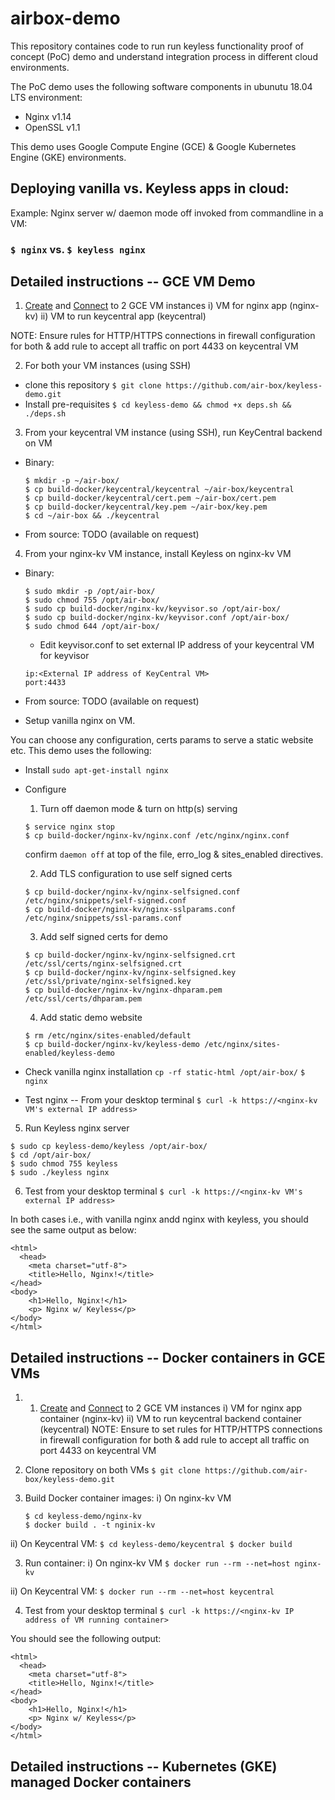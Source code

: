 # airbox-demo

This repository containes code to run run keyless functionality proof of concept (PoC) demo and understand integration process in different cloud environments.

The PoC demo uses the following software components in ubunutu 18.04 LTS environment:
* Nginx v1.14
* OpenSSL v1.1

This demo uses Google Compute Engine (GCE) & Google Kubernetes Engine (GKE) environments.

## Deploying vanilla vs. Keyless apps in cloud:

Example: Nginx server w/ daemon mode off invoked from commandline in a VM:

### ```$ nginx``` vs. ```$ keyless nginx``` ###

## Detailed instructions -- GCE VM Demo

1. [Create](https://cloud.google.com/compute/docs/instances/create-start-instance) and [Connect](https://cloud.google.com/compute/docs/instances/connecting-to-instance) to 2 GCE VM instances
  i) VM for nginx app (nginx-kv)
  ii) VM to run keycentral app (keycentral)
  
  NOTE: Ensure rules for HTTP/HTTPS connections in firewall configuration for both & add rule to accept all traffic on port 4433 on keycentral VM

2. For both your VM instances (using SSH) 
  - clone this repository
  ```$ git clone https://github.com/air-box/keyless-demo.git```
  - Install pre-requisites
  ```$ cd keyless-demo && chmod +x deps.sh && ./deps.sh```

3. From your keycentral VM instance (using SSH), run KeyCentral backend on VM

- Binary:
  ```
  $ mkdir -p ~/air-box/
  $ cp build-docker/keycentral/keycentral ~/air-box/keycentral
  $ cp build-docker/keycentral/cert.pem ~/air-box/cert.pem
  $ cp build-docker/keycentral/key.pem ~/air-box/key.pem
  $ cd ~/air-box && ./keycentral
  ```

- From source: TODO (available on request)

4. From your nginx-kv VM instance, install Keyless on nginx-kv VM

- Binary: 
  ```
  $ sudo mkdir -p /opt/air-box/
  $ sudo chmod 755 /opt/air-box/
  $ sudo cp build-docker/nginx-kv/keyvisor.so /opt/air-box/
  $ sudo cp build-docker/nginx-kv/keyvisor.conf /opt/air-box/
  $ sudo chmod 644 /opt/air-box/
  ```
  - Edit keyvisor.conf to set external IP address of your keycentral VM for keyvisor
  ```
  ip:<External IP address of KeyCentral VM>
  port:4433
  ```

- From source: TODO (available on request)

- Setup vanilla nginx on VM. 

You can choose any configuration, certs params to serve a static website etc.  This demo uses the following:

  - Install 
    ```sudo apt-get-install nginx```
    
  - Configure  
    
    1. Turn off daemon mode & turn on http(s) serving
    ```
    $ service nginx stop
    $ cp build-docker/nginx-kv/nginx.conf /etc/nginx/nginx.conf
    ```
    confirm ```daemon off``` at top of the file, erro_log & sites_enabled directives.
    
    2. Add TLS configuration to use self signed certs
    ```
    $ cp build-docker/nginx-kv/nginx-selfsigned.conf /etc/nginx/snippets/self-signed.conf
    $ cp build-docker/nginx-kv/nginx-sslparams.conf /etc/nginx/snippets/ssl-params.conf
    ```
    3. Add self signed certs for demo
    ```
    $ cp build-docker/nginx-kv/nginx-selfsigned.crt /etc/ssl/certs/nginx-selfsigned.crt
    $ cp build-docker/nginx-kv/nginx-selfsigned.key /etc/ssl/private/nginx-selfsigned.key
    $ cp build-docker/nginx-kv/nginx-dhparam.pem /etc/ssl/certs/dhparam.pem
    ```
    4. Add static demo website
    ```
    $ rm /etc/nginx/sites-enabled/default
    $ cp build-docker/nginx-kv/keyless-demo /etc/nginx/sites-enabled/keyless-demo
    ```
  
  - Check vanilla nginx installation
  ```cp -rf static-html /opt/air-box/```
  ```$ nginx ```
  
  - Test nginx -- From your desktop terminal
  ```$ curl -k https://<nginx-kv VM's external IP address>```
  
5. Run Keyless nginx server
  ```
  $ sudo cp keyless-demo/keyless /opt/air-box/
  $ cd /opt/air-box/
  $ sudo chmod 755 keyless
  $ sudo ./keyless nginx
  ```

6. Test from your desktop terminal 
```$ curl -k https://<nginx-kv VM's external IP address>```

In both cases i.e., with vanilla nginx andd nginx with keyless, you should see the same output as below:
```
<html>
  <head>
    <meta charset="utf-8">
    <title>Hello, Nginx!</title>
</head>
<body>
    <h1>Hello, Nginx!</h1>
    <p> Nginx w/ Keyless</p>
</body>
</html>
```

## Detailed instructions -- Docker containers in GCE VMs

1. 1. [Create](https://cloud.google.com/compute/docs/instances/create-start-instance) and [Connect](https://cloud.google.com/compute/docs/instances/connecting-to-instance) to 2 GCE VM instances
  i) VM for nginx app container (nginx-kv)
  ii) VM to run keycentral backend container (keycentral)
  NOTE: Ensure to set rules for HTTP/HTTPS connections in firewall configuration for both & add rule to accept all traffic on port 4433 on keycentral VM

1. Clone repository on both VMs
  ```$ git clone https://github.com/air-box/keyless-demo.git```

2. Build Docker container images:
  i) On nginx-kv VM
    ```
    $ cd keyless-demo/nginx-kv
    $ docker build . -t nginix-kv
    ```

  ii) On Keycentral VM:
    ```
    $ cd keyless-demo/keycentral
    $ docker build
    ```
    
3. Run container:
  i) On nginx-kv VM
```$ docker run --rm --net=host nginx-kv```

  ii) On Keycentral VM:
```$ docker run --rm --net=host keycentral```

4. Test from your desktop terminal 
```$ curl -k https://<nginx-kv IP address of VM running container>```

You should see the following output:
```
<html>
  <head>
    <meta charset="utf-8">
    <title>Hello, Nginx!</title>
</head>
<body>
    <h1>Hello, Nginx!</h1>
    <p> Nginx w/ Keyless</p>
</body>
</html>
```
## Detailed instructions -- Kubernetes (GKE) managed Docker containers 
